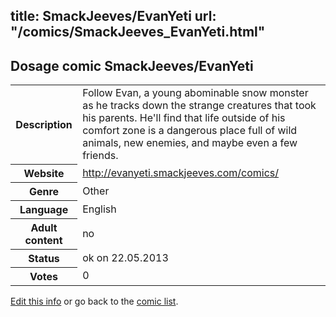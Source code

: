 title: SmackJeeves/EvanYeti
url: "/comics/SmackJeeves_EvanYeti.html"
---
Dosage comic SmackJeeves/EvanYeti
-----------------------------------------

<p id="msg"></p>
<script type="text/javascript">
if (window.location.search === '?edit_info_mail=sent_ok') {
  var elem = document.getElementById("msg");
  elem.innerHTML = 'Edited information sucessfully sent for review, which is usually done daily. Thanks!';
  elem.className = 'ok';
}
</script>
<table class="comicinfo">
<tr>
<th>Description</th><td>Follow Evan, a young abominable snow monster as he tracks down the strange creatures that took his parents. He'll find that life outside of his comfort zone is a dangerous place full of wild animals, new enemies, and maybe even a few friends.</td>
</tr>
<tr>
<th>Website</th><td><a href="http://evanyeti.smackjeeves.com/comics/">http://evanyeti.smackjeeves.com/comics/</a></td>
</tr>
<tr>
<th>Genre</th><td>Other</td>
</tr>
<tr>
<th>Language</th><td>English</td>
</tr>
<tr>
<th>Adult content</th><td>no</td>
</tr>
<tr>
<th>Status</th><td>ok on 22.05.2013</td>
</tr>
<tr>
<th>Votes</th><td>0</td>
</tr>
</table>

[Edit this info](SmackJeeves_EvanYeti_edit.html) or go back to the [comic list](../comic-index.html).
